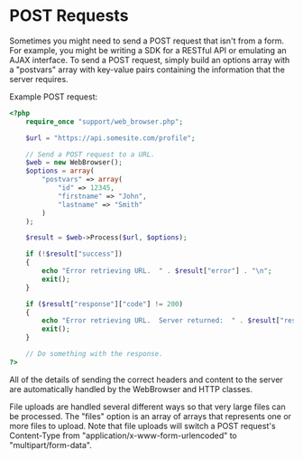 # POST Requests
Sometimes you might need to send a POST request that isn't from a form. For example, you might be writing a SDK for a RESTful API or emulating an AJAX interface. To send a POST request, simply build an options array with a "postvars" array with key-value pairs containing the information that the server requires.

Example POST request:

```php
<?php
	require_once "support/web_browser.php";

	$url = "https://api.somesite.com/profile";

	// Send a POST request to a URL.
	$web = new WebBrowser();
	$options = array(
		"postvars" => array(
			"id" => 12345,
			"firstname" => "John",
			"lastname" => "Smith"
		)
	);

	$result = $web->Process($url, $options);

	if (!$result["success"])
	{
		echo "Error retrieving URL.  " . $result["error"] . "\n";
		exit();
	}

	if ($result["response"]["code"] != 200)
	{
		echo "Error retrieving URL.  Server returned:  " . $result["response"]["code"] . " " . $result["response"]["meaning"] . "\n";
		exit();
	}

	// Do something with the response.
?>
```

All of the details of sending the correct headers and content to the server are automatically handled by the WebBrowser and HTTP classes.

File uploads are handled several different ways so that very large files can be processed. The "files" option is an array of arrays that represents one or more files to upload. Note that file uploads will switch a POST request's Content-Type from "application/x-www-form-urlencoded" to "multipart/form-data".
